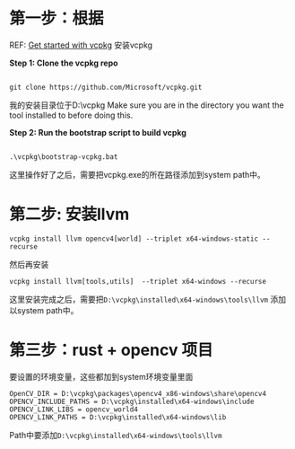 # 第一步：根据

REF: [Get started with vcpkg](https://vcpkg.io/en/getting-started) 安装vcpkg

**Step 1: Clone the vcpkg repo**

```

git clone https://github.com/Microsoft/vcpkg.git
```

我的安装目录位于D:\vcpkg
Make sure you are in the directory you want the tool installed to before doing this.

**Step 2: Run the bootstrap script to build vcpkg**

```

.\vcpkg\bootstrap-vcpkg.bat
```

这里操作好了之后，需要把vcpkg.exe的所在路径添加到system path中。

# 第二步: 安装llvm

```
vcpkg install llvm opencv4[world] --triplet x64-windows-static --recurse
```

然后再安装

```
vcpkg install llvm[tools,utils]  --triplet x64-windows --recurse
```

这里安装完成之后，需要把`D:\vcpkg\installed\x64-windows\tools\llvm` 添加以system path中。

# 第三步：rust + opencv 项目

要设置的环境变量，这些都加到system环境变量里面

```
OpenCV_DIR = D:\vcpkg\packages\opencv4_x86-windows\share\opencv4
OPENCV_INCLUDE_PATHS = D:\vcpkg\installed\x64-windows\include
OPENCV_LINK_LIBS = opencv_world4
OPENCV_LINK_PATHS = D:\vcpkg\installed\x64-windows\lib
```

Path中要添加`D:\vcpkg\installed\x64-windows\tools\llvm`
